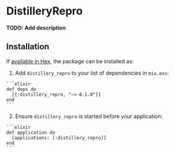 # DistilleryRepro

**TODO: Add description**

## Installation

If [available in Hex](https://hex.pm/docs/publish), the package can be installed as:

  1. Add `distillery_repro` to your list of dependencies in `mix.exs`:

    ```elixir
    def deps do
      [{:distillery_repro, "~> 0.1.0"}]
    end
    ```

  2. Ensure `distillery_repro` is started before your application:

    ```elixir
    def application do
      [applications: [:distillery_repro]]
    end
    ```

